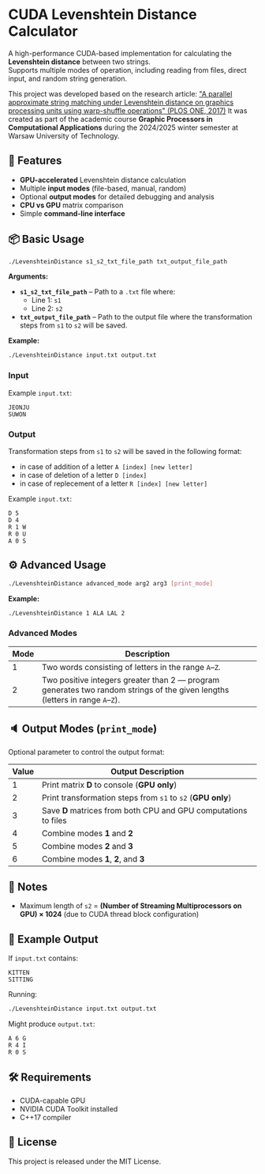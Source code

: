 # CUDA Levenshtein Distance Calculator

A high-performance CUDA-based implementation for calculating the **Levenshtein distance** between two strings.  
Supports multiple modes of operation, including reading from files, direct input, and random string generation.

This project was developed based on the research article:
["A parallel approximate string matching under Levenshtein distance on graphics processing units using warp-shuffle operations" (PLOS ONE, 2017)](https://journals.plos.org/plosone/article?id=10.1371/journal.pone.0186251)
It was created as part of the academic course **Graphic Processors in Computational Applications** during the 2024/2025 winter semester at Warsaw University of Technology.

## 🚀 Features

- **GPU-accelerated** Levenshtein distance calculation
- Multiple **input modes** (file-based, manual, random)
- Optional **output modes** for detailed debugging and analysis
- **CPU vs GPU** matrix comparison
- Simple **command-line interface**

## 📦 Basic Usage

```bash
./LevenshteinDistance s1_s2_txt_file_path txt_output_file_path
```

**Arguments:**

- **`s1_s2_txt_file_path`** – Path to a `.txt` file where:  
  - Line 1: `s1`  
  - Line 2: `s2`
- **`txt_output_file_path`** – Path to the output file where the transformation steps from `s1` to `s2` will be saved.

**Example:**

```bash
./LevenshteinDistance input.txt output.txt
```

### **Input**
Example `input.txt`:

```
JEONJU
SUWON
```

### **Output**
Transformation steps from `s1` to `s2` will be saved in the following format:
- in case of addition of a letter `A [index] [new letter]`
- in case of deletion of a letter `D [index]`
- in case of replecement of a letter `R [index] [new letter]`

Example `input.txt`:

```
D 5
D 4
R 1 W
R 0 U
A 0 S
```

## ⚙️ Advanced Usage

```bash
./LevenshteinDistance advanced_mode arg2 arg3 [print_mode]
```

**Example:**

```bash
./LevenshteinDistance 1 ALA LAL 2
```

### Advanced Modes

| Mode | Description                                                                                                                  |
| ---- | ---------------------------------------------------------------------------------------------------------------------------- |
| 1    | Two words consisting of letters in the range `A`–`Z`.                                                                        |
| 2    | Two positive integers greater than 2 — program generates two random strings of the given lengths (letters in range `A`–`Z`). |

## 🔈 Output Modes (`print_mode`)

Optional parameter to control the output format:

| Value | Output Description                                              |
| ----- | --------------------------------------------------------------- |
| 1     | Print matrix **D** to console (**GPU only**)                    |
| 2     | Print transformation steps from `s1` to `s2` (**GPU only**)     |
| 3     | Save **D** matrices from both CPU and GPU computations to files |
| 4     | Combine modes **1** and **2**                                   |
| 5     | Combine modes **2** and **3**                                   |
| 6     | Combine modes **1**, **2**, and **3**                           |

## 📌 Notes

* Maximum length of `s2` =
  **(Number of Streaming Multiprocessors on GPU) × 1024**
  (due to CUDA thread block configuration)

## 📄 Example Output

If `input.txt` contains:

```
KITTEN
SITTING
```

Running:

```bash
./LevenshteinDistance input.txt output.txt
```

Might produce `output.txt`:

```
A 6 G
R 4 I
R 0 S
```

## 🛠️ Requirements

* CUDA-capable GPU
* NVIDIA CUDA Toolkit installed
* C++17 compiler

## 📜 License

This project is released under the MIT License.

